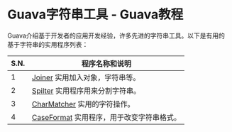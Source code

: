 # Guava字符串工具 - Guava教程

Guava介绍基于开发者的应用开发经验，许多先进的字符串工具。以下是有用的基于字符串的实用程序列表：

| S.N. | 程序名称和说明 |
| --- | --- |
| 1 | [Joiner](http://www.yiibai.com/guava/guava_joiner.html) 实用加入对象，字符串等。 |
| 2 | [Spilter](http://www.yiibai.com/guava/guava_spliter.html) 实用程序用来分割字符串。 |
| 3 | [CharMatcher](http://www.yiibai.com/guava/guava_charmatcher.html) 实用的字符操作。 |
| 4 | [CaseFormat](http://www.yiibai.com/guava/guava_caseformat.html) 实用程序，用于改变字符串格式。 |

